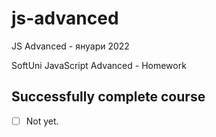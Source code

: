 # js-advanced
JS Advanced - януари 2022

SoftUni JavaScript Advanced - Homework

## Successfully complete course
- [ ] Not yet.
